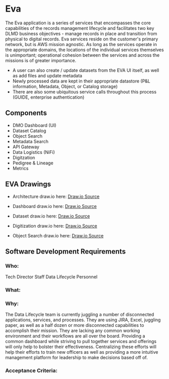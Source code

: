 # Eva

The Eva application is a series of services that encompasses the core capabilities of the records management lifecycle and facilitates two key DLMD business objectives - manage records in place and transition from physical to digital records.  Eva services reside on the customer's primary network, but is AWS mission agnostic. As long as the services operate in the appropriate domains, the locations of the individual services themselves is unimportant; operational cohesion between the services and across the missions is of greater importance.

- A user can also create / update datasets from the EVA UI itself, as well as add files and update metadata 
- Newly processed data are kept in their appropriate datastore (P&L information, Metadata, Object, or Catalog storage)
- There are also some ubiquitous service calls throughout this process (GUIDE, enterprise authentication)

## Components

- DMO Dashboard (UI)
- Dataset Catalog
- Object Search
- Metadata Search
- API Gateway
- Data Logistics (NiFi)
- Digitzation
- Pedigree & Lineage
- Metrics

## EVA Drawings
- Architecture draw.io
here: [Draw.io Source](https://app.diagrams.net/?src=about#HRMSLowside%2Frmslow%2Fmaster%2FDrawings%2FEva%2FArchitecture%2FMainArchitecture.drawio)

- Dashboard draw.io
here: [Draw.io Source](https://app.diagrams.net/?src=about#HRMSLowside%2Frmslow%2Fmaster%2FDrawings%2FEva%2FDashboard%2FDashboard.drawio)
- Dataset draw.io
here: [Draw.io Source](https://app.diagrams.net/?src=about#HRMSLowside%2Frmslow%2Fmaster%2FDrawings%2FEva%2FDataset%2FDataset.drawio)

- Digitization draw.io
here: [Draw.io Source](https://app.diagrams.net/#HRMSLowside%2Frmslow%2Fmaster%2FDrawings%2FEva%2FDigitization%2FEva%20Digitization.drawio)

- Object Search draw.io
here: [Draw.io Source](https://app.diagrams.net/#HRMSLowside%2Frmslow%2Fmaster%2FDrawings%2FEva%2FFile%2FEva%20Search.drawio)


## **Software Development Requirements**



### Who: 
Tech Director Staff
Data Lifecycle Personnel 



### What:




### Why: 
The Data Lifecycle team is currently juggling a number of disconnected applications, services, and processes.  They are using JIRA, Excel, juggling paper, as well as a half dozen or more disconnected capabilities to accomplish their mission.  They are lacking any common working environment and their workflows are all over the board.  Providing a common dashboard while striving to pull together services and offerings will only help to bolster their effectiveness.  Centralizing these efforts will help their efforts to train new officers as well as providing a more intuitive management platform for leadership to make decisions based off of.   


### Acceptance Criteria:


